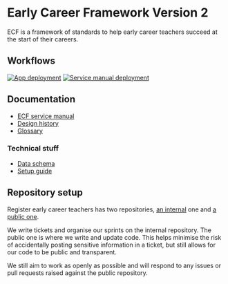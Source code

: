 # Early Career Framework Version 2

ECF is a framework of standards to help early career teachers succeed at the start of their careers.

## Workflows

[![App deployment](https://github.com/DFE-Digital/register-early-career-teachers-public/actions/workflows/deploy.yml/badge.svg)](https://github.com/DFE-Digital/register-early-career-teachers/actions/workflows/deploy.yml)
[![Service manual deployment](https://github.com/DFE-Digital/register-early-career-teachers-public/actions/workflows/publish-documentation.yml/badge.svg)](https://github.com/DFE-Digital/register-early-career-teachers/actions/workflows/publish-documentation.yml)

## Documentation

* [ECF service manual](https://ecf-service-manual.education.gov.uk/)
* [Design history](https://teacher-cpd.design-history.education.gov.uk/ecf-v2/)
* [Glossary](./documentation/glossary.md)

### Technical stuff

* [Data schema](./documentation/Data-schema.md)
* [Setup guide](./documentation/setup.md)

## Repository setup

Register early career teachers has two repositories, [an internal](https://github.com/DFE-Digital/register-ects-project-board) one and [a public one](https://github.com/DFE-Digital/register-early-career-teachers-public).

We write tickets and organise our sprints on the internal repository. The public one is where we write and update code. This helps minimise the risk of accidentally posting sensitive information in a ticket, but still allows for our code to be public and transparent.

We still aim to work as openly as possible and will respond to any issues or pull requests raised against the public repository.

